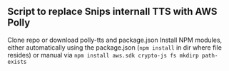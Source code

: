 ## Script to replace Snips internall TTS with AWS Polly

Clone repo or download polly-tts and package.json
Install NPM modules, either automatically using the package.json (`npm install` in dir where file resides) or manual via `npm install aws.sdk crypto-js fs mkdirp path-exists`



